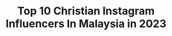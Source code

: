 ---
title: Top 10 Christian Instagram Influencers In Malaysia in 2023
description: >-
  Find top christian Instagram influencers in Malaysia in 2023. Most popular hashtags: #malaysia #cmco #exploretocreate.
platform: Instagram
hits: 12
text_top: Identify the most popular Instagram influencers on inBeat.
text_bottom: inBeat holds 12 Instagram influencers like this in Malaysia for you to pitch.
profiles:
  - username: "mabel_goo"
    fullname: >-
      💓MabeL。
    bio: >-
      Dancer 💃🏻 ∥ Business 🎓 ∥ Flight Attendant 🛫 Chinese - Christian ✞ For work : ✉ mabelgoo24@gmail.com
    location: "Malaysia"
    followers: 234148
    engagement: 336
    commentsToLikes: 0.009752
    id: ck5c8ka579o5n0i110szvm3hw
    verified: false
    hashtags: "#throwback, #shopeemy, #shopeebrandsfestival, #shooting"
  - username: "ficflora"
    fullname: >-
      Flora Feng 馮蘿菈🌹
    bio: >-
      Designer | Life Sharing | Christian "Have courage and be kind." 📩florafengs@gmail.com
    location: "Malaysia"
    followers: 18805
    engagement: 285
    commentsToLikes: 0.027413
    id: ck5pzlacg1j6g0i11z3v6regg
    verified: false
    hashtags: "#5gf, #ootd, #tryme, #wearecaia"
  - username: "christiancoujin"
    fullname: >-
      𝕾𝕶𝖄𝕵𝕴𝕹                      xシ
    bio: >-
      🇺🇸 🇲🇾 🇮🇩 🇸🇬
    location: "Malaysia"
    followers: 50828
    engagement: 255
    commentsToLikes: 0.018956
    id: ck5buvc1qii3b0i113hbxjtqf
    verified: false
    hashtags: "#theforceawakens, #stayathome, #staystrong"
  - username: "juliannefabulous"
    fullname: >-
      𝓙𝓾𝓵𝓲𝓪𝓷𝓷𝓮𝓯𝓪𝓫𝓾𝓵𝓸𝓾𝓼
    bio: >-
      Shoo shoo .. sincere followers only 🤨..
    location: "Malaysia"
    followers: 23374
    engagement: 2532
    commentsToLikes: 0.506752
    id: ckap18vbntjsa0i782zwahwl4
    verified: false
    hashtags: "#covidmalaysia, #thatquarantinelife, #tightfit, #enjoyingmytime"
  - username: "sarahmaylow"
    fullname: >-
      Malaysia No.1 Tarot Reader 🔮🃏
    bio: >-
      Cult Leader | Astrologer | Miss Msia Earth Energetic ‘13 | Sociologist | PhD Candidate | Boss @sarahmaylowtarotacademy 👇Book a TAROT READING👇
    location: "Malaysia"
    followers: 47972
    engagement: 244
    commentsToLikes: 0.014824
    id: ck5hdx1pdptcl0i11m5ynfrid
    verified: false
    hashtags: "#malaysia, #smltarot, #tarot, #kltarot"
  - username: "times.new.romance"
    fullname: >-
      Liam | 粘悦馨
    bio: >-
      @sheenaliam Timesnewromance.info@gmail.com @naughton_gallery 17.9.2020 - 31.01.2023
    location: "Malaysia"
    followers: 307319
    engagement: 323
    commentsToLikes: 0.003828
    id: ck5bv0357iqoh0i11tf8adnz0
    verified: false
    hashtags: "#handembroidery, #stitch, #davidlynch, #paulmccarthy"
  - username: "hobartkho"
    fullname: >-
      Hobart Kho
    bio: >-
      Wedding, food, travel & lifestyle Foodie vlogger Runner | Marathon, Ultra & OCRs Shopee Ambassador Kuching, Sarawak, Borneo Got food? will travel
    location: "Malaysia"
    followers: 10406
    engagement: 497
    commentsToLikes: 0.009538
    id: ck6twhwuis2u30j71sg9fm8zu
    verified: false
    hashtags: "#dronelife, #explore, #instaeats, #stayhome"
  - username: "vatiorider99"
    fullname: >-
      DanyboYie
    bio: >-
      Already the best that i can be... Nothing more to complaint about... ⭐️Pelesitbikerz ⭐️PelesitbikerzTrG
    location: "Malaysia"
    followers: 34990
    engagement: 202
    commentsToLikes: 0.011338
    id: ck14j90dkj5ql0i191c79shpf
    verified: false
    hashtags: "#adilroti, #ducaticorse, #ducatilife, #ganukita"
  - username: "jodichristian_"
    fullname: >-
      Jodi Christian Purba
    bio: >-
      My Nature, My World 🌍🍃 📍Jakarta, Indonesia
    location: "Malaysia"
    followers: 42928
    engagement: 235
    commentsToLikes: 0.019589
    id: ck6u77iz3jx7c0j71u7x9l4zj
    verified: false
    hashtags: "#bavarianfolkdance, #merrychristmas, #travel, #adventure"
  - username: "christinasiulan"
    fullname: >-
      Christina (크리스티나)
    bio: >-
      @onearts_en - "fanochristina" for 20% off @senseoftouchmalaysia - "christinasiulan" for spec price 🖤✈️Travel 🖤💄🖤🍱☕ 🖤💃- ZIN 📍KL Collab👉DM ✨ Psalm 23
    location: "Malaysia"
    followers: 26997
    engagement: 509
    commentsToLikes: 0.225455
    id: ckap6fs9ufpuh0i78qpj16l59
    verified: false
    hashtags: "#tbt, #staysafe, #healthylifestyle, #healthy"
---